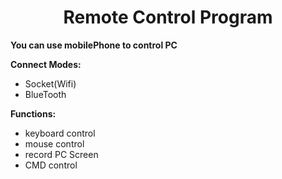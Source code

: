 # <center>Remote Control Program</center>
**You can use mobilePhone to control PC**

**Connect Modes:**
- Socket(Wifi)
- BlueTooth

**Functions:**
- keyboard control
- mouse control
- record PC Screen
- CMD control